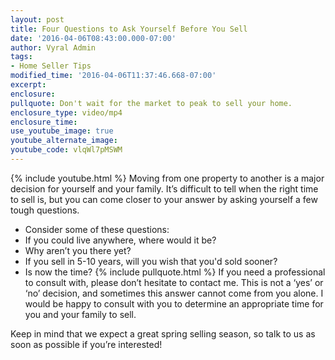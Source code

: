 ```yaml
---
layout: post
title: Four Questions to Ask Yourself Before You Sell
date: '2016-04-06T08:43:00.000-07:00'
author: Vyral Admin
tags:
- Home Seller Tips
modified_time: '2016-04-06T11:37:46.668-07:00'
excerpt:
enclosure:
pullquote: Don't wait for the market to peak to sell your home.
enclosure_type: video/mp4
enclosure_time:
use_youtube_image: true
youtube_alternate_image:
youtube_code: vlqWl7pMSWM
---
```

{% include youtube.html %}
Moving from one property to another is a major decision for yourself and your family. It’s difficult to tell when the right time to sell is, but you can come closer to your answer by asking yourself a few tough questions.

* Consider some of these questions:
* If you could live anywhere, where would it be?
* Why aren’t you there yet?
* If you sell in 5-10 years, will you wish that you'd sold sooner?
* Is now the time?
{% include pullquote.html %}
If you need a professional to consult with, please don’t hesitate to contact me. This is not a ‘yes’ or ‘no’ decision, and sometimes this answer cannot come from you alone. I would be happy to consult with you to determine an appropriate time for you and your family to sell.

Keep in mind that we expect a great spring selling season, so talk to us as soon as possible if you’re interested!
